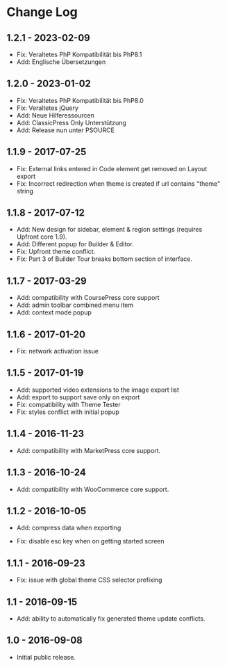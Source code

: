 Change Log
============

1.2.1 - 2023-02-09
-------------------------------------------------------------------------------
- Fix: Veraltetes PhP Kompatibilität bis PhP8.1
- Add: Englische Übersetzungen

1.2.0 - 2023-01-02
-------------------------------------------------------------------------------
- Fix: Veraltetes PhP Kompatibilität bis PhP8.0
- Fix: Veraltetes jQuery
- Add: Neue Hilferessourcen
- Add: ClassicPress Only Unterstützung
- Add: Release nun unter PSOURCE

1.1.9 - 2017-07-25
-------------------------------------------------------------------------------
- Fix: External links entered in Code element get removed on Layout export
- Fix: Incorrect redirection when theme is created if url contains "theme" string

1.1.8 - 2017-07-12
-------------------------------------------------------------------------------
- Add: New design for sidebar, element & region settings (requires Upfront core 1.9).
- Add: Different popup for Builder & Editor.
- Fix: Upfront theme conflict.
- Fix: Part 3 of Builder Tour breaks bottom section of interface.

1.1.7 - 2017-03-29
-------------------------------------------------------------------------------
- Add: compatibility with CoursePress core support
- Add: admin toolbar combined menu item
- Add: context mode popup

1.1.6 - 2017-01-20
-------------------------------------------------------------------------------
- Fix: network activation issue

1.1.5 - 2017-01-19
-------------------------------------------------------------------------------
- Add: supported video extensions to the image export list
- Add: export to support save only on export
- Fix: compatibility with Theme Tester
- Fix: styles conflict with initial popup

1.1.4 - 2016-11-23
-------------------------------------------------------------------------------
- Add: compatibility with MarketPress core support.

1.1.3 - 2016-10-24
-------------------------------------------------------------------------------
- Add: compatibility with WooCommerce core support.

1.1.2 - 2016-10-05
-------------------------------------------------------------------------------
- Add: compress data when exporting

- Fix: disable esc key when on getting started screen


1.1.1 - 2016-09-23
-------------------------------------------------------------------------------
- Fix: issue with global theme CSS selector prefixing


1.1 - 2016-09-15
-------------------------------------------------------------------------------
- Add: ability to automatically fix generated theme update conflicts.


1.0 - 2016-09-08
-------------------------------------------------------------------------------
- Initial public release.
